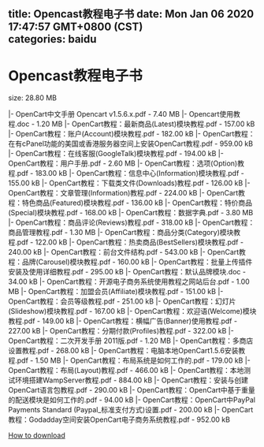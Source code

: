 
title: Opencast教程电子书
date: Mon Jan 06 2020 17:47:57 GMT+0800 (CST)    
categories: baidu
---

# Opencast教程电子书
size: 28.80 MB
 
 
|- OpenCart中文手册 Opencart v1.5.6.x.pdf - 7.40 MB
|- Opencart使用教程.doc - 1.20 MB
|- OpenCart教程：最新商品(Latest)模块教程.pdf - 157.00 kB
|- OpenCart教程：账户(Account)模块教程.pdf - 182.00 kB
|- OpenCart教程：在有cPanel功能的美国或香港服务器空间上安装OpenCart教程.pdf - 959.00 kB
|- OpenCart教程：在线客服(GoogleTalk)模块教程.pdf - 194.00 kB
|- OpenCart教程：用户手册.pdf - 2.60 MB
|- OpenCart教程：选项(Option)教程.pdf - 183.00 kB
|- OpenCart教程：信息中心(Information)模块教程.pdf - 155.00 kB
|- OpenCart教程：下载类文件(Downloads)教程.pdf - 126.00 kB
|- OpenCart教程：文章管理(Information)教程.pdf - 224.00 kB
|- OpenCart教程：特色商品(Featured)模块教程.pdf - 136.00 kB
|- OpenCart教程：特价商品(Special)模块教程.pdf - 168.00 kB
|- OpenCart教程：数据字典.pdf - 3.80 MB
|- OpenCart教程：商品评论(Reviews)教程.pdf - 318.00 kB
|- OpenCart教程：商品管理教程.pdf - 1.30 MB
|- OpenCart教程：商品分类(Category)模块教程.pdf - 122.00 kB
|- OpenCart教程：热卖商品(BestSellers)模块教程.pdf - 240.00 kB
|- OpenCart教程：前台文件结构.pdf - 543.00 kB
|- OpenCart教程：品牌(Carousel)模块教程.pdf - 160.00 kB
|- OpenCart教程：批量上传插件安装及使用详细教程.pdf - 295.00 kB
|- OpenCart教程：默认品牌模块.doc - 34.00 kB
|- OpenCart教程：开源电子商务系统使用教程之网站后台.pdf - 1.00 MB
|- OpenCart教程：加盟会员(Affiliate)模块教程.pdf - 151.00 kB
|- OpenCart教程：会员等级教程.pdf - 251.00 kB
|- OpenCart教程：幻灯片(Slideshow)模块教程.pdf - 167.00 kB
|- OpenCart教程：欢迎语(Welcome)模块教程.pdf - 149.00 kB
|- OpenCart教程：横幅广告(Banner)使用教程.pdf - 227.00 kB
|- OpenCart教程：分期付款(Profiles)教程.pdf - 322.00 kB
|- OpenCart教程：二次开发手册 2011版.pdf - 1.20 MB
|- OpenCart教程：多商店设置教程.pdf - 268.00 kB
|- OpenCart教程：电脑本地OpenCart1.5.6安装教程.pdf - 1.50 MB
|- OpenCart教程：布局系统是如何工作的.pdf - 179.00 kB
|- OpenCart教程：布局(Layout)教程.pdf - 466.00 kB
|- OpenCart教程：本地测试环境搭建WampServer教程.pdf - 884.00 kB
|- OpenCart教程：安装与创建OpenCart语言包教程.pdf - 290.00 kB
|- OpenCart教程：OpenCart中基于重量的配送模块是如何工作的.pdf - 94.00 kB
|- OpenCart教程：OpenCart中PayPal Payments Standard (Paypal_标准支付方式)设置.pdf - 200.00 kB
|- OpenCart教程：Godadday空间安装OpenCart电子商务系统教程.pdf - 952.00 kB

[How to download](https://bpcam.bemobtrk.com/go/2ceec3aa-1ca2-46d6-b9ff-aaa5c184517c?jno=4024)